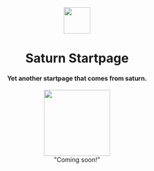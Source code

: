 <div align="center">
  <img src="https://i.imgur.com/pLPiXsb.png" width="60px" height="60px">
<h1>Saturn Startpage</h1>
<h4>Yet another startpage that comes from saturn. </h4>
  <img src="https://i.imgur.com/KfAck6C.png" width="150px" height="150px">
  <br>
  "Coming soon!"
</div>
